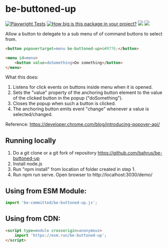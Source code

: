 # be-buttoned-up

[![Playwright Tests](https://github.com/bahrus/be-buttoned-up/actions/workflows/CI.yml/badge.svg?branch=baseline)](https://github.com/bahrus/be-buttoned-up/actions/workflows/CI.yml)
[![How big is this package in your project?](https://img.shields.io/bundlephobia/minzip/be-buttoned-up?style=for-the-badge)](https://bundlephobia.com/result?p=be-buttoned-up)
<img src="http://img.badgesize.io/https://cdn.jsdelivr.net/npm/be-buttoned-up?compression=gzip">
<a href="https://nodei.co/npm/be-buttoned-up/"><img src="https://nodei.co/npm/be-buttoned-up.png"></a>

Allow a button to delegate to a sub menu of of command buttons to select from.

```html
<button popovertarget=menu be-buttoned-up>&#9776;</button>

<menu id=menu>
    <button value=doSomething>Do something</button>
</menu>
```

What this does:

1.  Listens for click events on buttons inside menu when it is opened.
2.  Sets the "value" property of the anchoring button element to the value of the clicked button in the popup ("doSomething").
3.  Closes the popup when such a button is clicked.
3.  The anchoring button emits event "change" whenever a value is selected/changed.

Reference:  https://developer.chrome.com/blog/introducing-popover-api/

## Running locally

1.  Do a git clone or a git fork of repository https://github.com/bahrus/be-buttoned-up
2.  Install node.js
3.  Run "npm install" from location of folder created in step 1.
4.  Run npm run serve.  Open browser to http://localhost:3030/demo/

## Using from ESM Module:

```JavaScript
import 'be-committed/be-buttoned-up.js';
```

## Using from CDN:

```html
<script type=module crossorigin=anonymous>
    import 'https://esm.run/be-buttoned-up';
</script>
```
